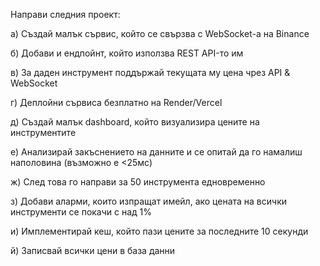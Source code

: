 Направи следния проект:

а) Създай малък сървис, който се свързва с WebSocket-а на Binance

б) Добави и ендпойнт, който използва REST API-то им

в) За даден инструмент поддържай текущата му цена чрез API & WebSocket

г) Деплойни сървиса безплатно на Render/Vercel

д) Създай малък dashboard, който визуализира цените на инструментите

е) Анализирай закъснението на данните и се опитай да го намалиш наполовина (възможно е <25мс)

ж) След това го направи за 50 инструмента едновременно

з) Добави аларми, които изпращат имейл, ако цената на всички инструменти се покачи с над 1%

и) Имплементирай кеш, който пази цените за последните 10 секунди

й) Записвай всички цени в база данни
